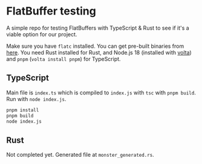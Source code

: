 # FlatBuffer testing

A simple repo for testing FlatBuffers with TypeScript & Rust to see if it's a viable option for our project.

Make sure you have `flatc` installed. You can get pre-built binaries from [here](https://github.com/google/flatbuffers/releases). You need Rust installed for Rust, and Node.js 18 (installed with [volta](https://volta.sh/)) and `pnpm` (`volta install pnpm`) for TypeScript.

## TypeScript

Main file is `index.ts` which is compiled to `index.js` with `tsc` with `pnpm build`. Run with `node index.js`.

```bash
pnpm install
pnpm build
node index.js
```

## Rust

Not completed yet. Generated file at `monster_generated.rs`.
